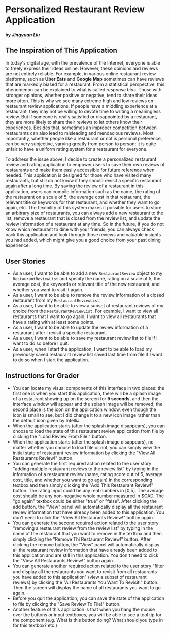 # Personalized Restaurant Review Application
#### by *Jingyuan Liu*

## The Inspiration of This Application
In today's digital age, with the prevalence of the Internet,
everyone is able to freely express their ideas online. However,
these opinions and reviews are not entirely reliable.
For example, in various online restaurant review platforms, 
such as **Uber Eats** and **Google Map**
sometimes can have reviews that are  markedly biased for a restaurant.
From a statistical perspective, this phenomenon can be
explained to what is called *response bias*. Those with
stronger opinions, whether positive or negative, 
tend to share their ideas more often.
This is why we see many extreme high and low reviews on 
restaurant review applications. If people have a middling 
experience at a restaurant, they may not be willing to devote time to writing
a meaningless review. But if someone is really satisfied 
or disappointed by a restaurant, they are more likely to 
share their reviews to let others know their experiences.
Besides that, sometimes an improper competition between 
restaurants can also lead to misleading and mendacious reviews.
Most importantly, whether people like a restaurant or not
is personal preference, can be very subjective, varying greatly from person to person; 
it is quite unfair to have a uniform rating system for
a restaurant for everyone.

To address the issue above, I decide to create a personalized 
restaurant review and rating application to empower users to save their
own reviews of restaurants and make them easily accessible for future reference when needed. 
This application is designed for those who have visited many 
restaurants, but still do not know if they should revisit a specific 
restaurant again after a long time. By saving the review of a restaurant
in this application, users can compile information such as the name, the rating of 
the restaurant on a scale of 5, the average cost in that restaurant, the relevant title or 
keywords for that restaurant, and whether they want to go again, etc.
The flexibility of this system makes it possible for users to store an arbitrary size of restaurants, you can always 
add a new restaurant to the list, remove a restaurant that is closed from the 
review list, and update the review information of a restaurant at any time.
So in the future, if you do not know which restaurant to dine with your friends,
you can always check back this application and look through those reviews and valuable insights
you had added, which might give you a good choice from your past dining experience.



## User Stories
- As a user, I want to be able to add a new `RestaurantReview` object to my `RestaurantReviewList`
and specify the name, rating on a scale of 5, the average cost, the keywords or relevant title of the 
new restaurant, and whether you want to visit it again.
- As a user, I want to be able to remove the review information of a closed restaurant
from my `RestaurantReviewList`.
- As a user, I want to be able to view a subset of restaurant reviews of my choice from 
the `RestaurantReviewList`. For example, I want to view all restaurants that I want to go again;
I want to view all restaurants that have a rating with at least some points.
- As a user, I want to be able to update the review information of a restaurant after I revisit 
a specific restaurant.
- As a user, I want to be able to save my restaurant review list to file if I want to do so before I quit.
- As a user, when I start the application, I want to be able to load my 
previously saved restaurant review list saved last time from file if I want to do so when I start the application.
  

## Instructions for Grader
- You can locate my visual components of this interface in two places: the first one is when you start this 
application, there will be a splash image of a restaurant showing up on the screen for **5 seconds**, 
and then the interface window will appear and the splash image will be removed; the second place is the icon 
on the application window, even though the icon is small to see, but I did change it to a new icon image rather 
than the default icon given by IntelliJ.
- When the application starts (after the splash image disappears), you can choose to load the state of 
this restaurant review application from file by clicking the "Load Review From File!" button.
- When the application starts  (after the splash image disappears), no matter whether you choose to load
file or not, you can simply view the initial state of restaurant review information by clicking the "View All 
Restaurants Review!" button.
- You can generate the first required action related to the user story "adding multiple restaurant reviews to the
review list" by typing in the information of a restaurant review (name, rating score out of 5, average cost,
title, and whether you want to go again) in the corresponding textbox and then simply clicking the "Add This Restaurant
Review!" button. The rating input could be any real numbers in [0,5]. The average cost should be any 
non-negative whole number measured in $CAD. The "go again" textbox could be either "true" or "false". After clicking 
the add button, the "View" panel will automatically display all the restaurant review information
that have already been added to this application. You don't need to click the "View All Restaurants Review!" button
again.
- You can generate the second required action related to the user story "removing a restaurant review from the
review list" by typing in the name of the restaurant that you want to remove in the textbox and then simply clicking 
the "Remove Thi Restaurant Review!" button. After clicking the remove button, the "View" panel will automatically 
display all the restaurant review information that have already been added to this application and are still in 
this application. You don't need to click the "View All Restaurants Review!" button again.
- You can generate another required action related to the user story "filter and display all the restaurants 
you want to revisit from all restaurants you have added to this application" (view a subset of restaurant reviews) 
by clicking the "All Restaurants You Want To Revisit!" button. Then the screen will display the name of all restaurants 
you want to go again.
- Before you quit the application, you can save the state of the application to file by clicking the 
"Save Review To File!" button.
- Another feature of this application is that when you hang the mouse over the buttons or input textboxes, you will be 
able to see a tool tip for the component (e.g. What is this button doing? What should you type in for 
this textbox? etc.)